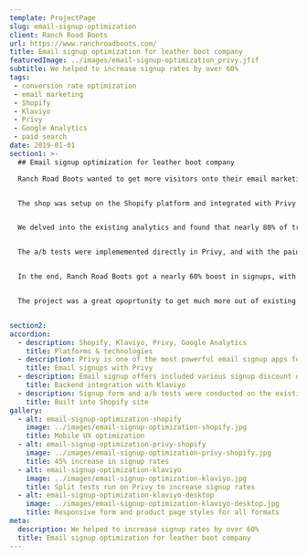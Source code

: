 ```yaml
---
template: ProjectPage
slug: email-signup-optimization
client: Ranch Road Boots
url: https://www.ranchroadboots.com/
title: Email signup optimization for leather boot company
featuredImage: ../images/email-signup-optimization_privy.jfif
subtitle: We helped to increase signup rates by over 60%
tags:
 - conversion rate optimization
 - email marketing
 - Shopify
 - Klaviyo
 - Privy
 - Google Analytics
 - paid search
date: 2019-01-01
section1: >-
  ## Email signup optimization for leather boot company

  Ranch Road Boots wanted to get more visitors onto their email marketing list. They were running paid search campaigns on Google and Facebook and had found that most new customers purchased after signing up for an email list, rather than upon first visit to the site.


  The shop was setup on the Shopify platform and integrated with Privy for email signup forms. Privy was configured to add new signups to automated email flows in Klaviyo.


  We delved into the existing analytics and found that nearly 80% of traffic was coming from mobile devices. After testing the signup forms on mobile real mobile devices and via brrowser simulation tools, we identified a handful of potential issues with the existing mobile UX and implemented tests for new solutions.


  The a/b tests were implememented directly in Privy, and with the paid search traffic, we were able to gather data quickly. Within 1 week, we saw increases of ~20% in signup rates. Looking into the numbers further, we identified the winning campaigns, then pushed these out to the majority of traffic.


  In the end, Ranch Road Boots got a nearly 60% boost in signups, with email conversion rates almost equal to the pre-signup rates. In effect, the same ad spend lead to a nearly 35% greater ROAS for the same campaigns - without any optimization to the ad campaigns.


  The project was a great opoprtunity to get much more out of existing efforts - in a short period of time - rather than adding new things on top of existing efforts.


section2:
accordion:
  - description: Shopify, Klaviyo, Privy, Google Analytics
    title: Platforms & technologies
  - description: Privy is one of the most powerful email signup apps for Shopify. The client had recently upgraded and wated to make use of their a/b split testing features to get more email signups.
    title: Email signups with Privy
  - description: Email signup offers included various signup discount offers, which were passed to Klaviyo in order to use same codes and offers in email marketing.
    title: Backend integration with Klaviyo
  - description: Signup form and a/b tests were conducted on the existing Shopify site
    title: Built into Shopify site
gallery:
  - alt: email-signup-optimization-shopify
    image: ../images/email-signup-optimization-shopify.jpg
    title: Mobile UX optimization
  - alt: email-signup-optimization-privy-shopify
    image: ../images/email-signup-optimization-privy-shopify.jpg
    title: 45% increase in signup rates
  - alt: email-signup-optimization-klaviyo
    image: ../images/email-signup-optimization-klaviyo.jpg
    title: Split tests run on Privy to increase signup rates
  - alt: email-signup-optimization-klaviyo-desktop
    image: ../images/email-signup-optimization-klaviyo-desktop.jpg
    title: Responsive form and product page styles for all formats
meta:
  description: We helped to increase signup rates by over 60%
  title: Email signup optimization for leather boot company
---
```

